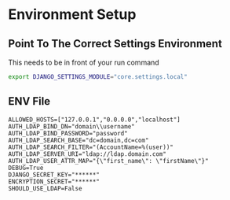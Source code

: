 # Environment Setup

## Point To The Correct Settings Environment

This needs to be in front of your run command

```bash
export DJANGO_SETTINGS_MODULE="core.settings.local"
```

## ENV File

```properties
ALLOWED_HOSTS=["127.0.0.1","0.0.0.0","localhost"]
AUTH_LDAP_BIND_DN="domain\\username"
AUTH_LDAP_BIND_PASSWORD="password"
AUTH_LDAP_SEARCH_BASE="dc=domain,dc=com"
AUTH_LDAP_SEARCH_FILTER="(AccountName=%(user))"
AUTH_LDAP_SERVER_URI="ldap://ldap.domain.com"
AUTH_LDAP_USER_ATTR_MAP="{\"first_name\": \"firstName\"}"
DEBUG=True
DJANGO_SECRET_KEY="******"
ENCRYPTION_SECRET="******"
SHOULD_USE_LDAP=False
```